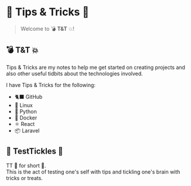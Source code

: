 # 🍆 Tips & Tricks 🎃

> Welcome to 💣 **T&T** 💥!

## 💣 T&T 💥

Tips & Tricks are my notes to help me get started on creating projects and also other useful tidbits about the technologies involved.

I have Tips & Tricks for the following:
- 🐈‍⬛ GitHub
- 🐧 Linux
- 🐍 Python
- 🐳 Docker
- ⚛️ React
- 📦 Laravel

## 🥜 TestTickles 💎

TT 🍆 for short 🤏.\
This is the act of testing one's self with tips and tickling one's brain with tricks or treats.
